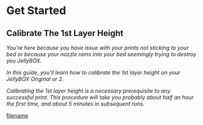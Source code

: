 # Get Started

## Calibrate The 1st Layer Height

_You’re here because you have issue with your prints not sticking to your bed or because your nozzle rams into your bed seemingly trying to destroy you JellyBOX._

_In this guide, you’ll learn how to calibrate the 1st layer height on your JellyBOX Original or 2._

_Calibrating the 1st layer height is a necessary prerequisite to any successful print. This procedure will take you probably about half an hour the first time, and about 5 minutes in subsequent runs._

[filename](../Your-First-Print/0-01-get-started.md ':include')

<span></span>